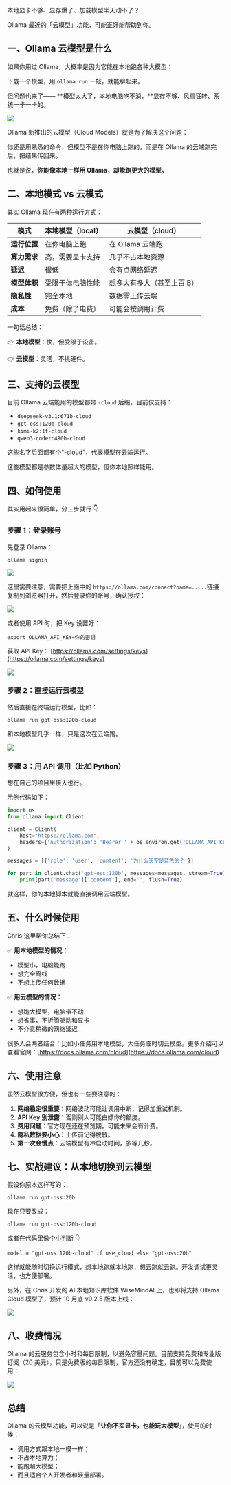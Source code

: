 本地显卡不够、显存爆了、加载模型半天动不了？

Ollama 最近的「云模型」功能，可能正好能帮助到你。

## 一、Ollama 云模型是什么

如果你用过 Ollama，大概率是因为它能在本地跑各种大模型：

下载一个模型，用 `ollama run` 一敲，就能聊起来。

但问题也来了—— **模型太大了，本地电脑吃不消，**显存不够、风扇狂转、系统一卡一卡的。

![](https://cdn.nlark.com/yuque/0/2025/png/186051/1760493654898-5df46674-d291-4ed9-be3d-b94e7faa5656.png)

Ollama 新推出的云模型（Cloud Models）就是为了解决这个问题：

你还是用熟悉的命令，但模型不是在你电脑上跑的，而是在 Ollama 的云端跑完后，把结果传回来。

也就是说，**你能像本地一样用 Ollama，却能跑更大的模型。**

## 二、本地模式 vs 云模式

其实 Ollama 现在有两种运行方式：

| **模式**     | **本地模型（local）** | **云模型（cloud）**        |
| ------------ | --------------------- | -------------------------- |
| **运行位置** | 在你电脑上跑          | 在 Ollama 云端跑           |
| **算力需求** | 高，需要显卡支持      | 几乎不占本地资源           |
| **延迟**     | 很低                  | 会有点网络延迟             |
| **模型体积** | 受限于你电脑性能      | 想多大有多大（甚至上百 B） |
| **隐私性**   | 完全本地              | 数据需上传云端             |
| **成本**     | 免费（除了电费）      | 可能会按调用计费           |

一句话总结：

👉 **本地模型**：快，但受限于设备。

👉 **云模型**：灵活，不挑硬件。

## 三、支持的云模型

目前 Ollama 云端能用的模型都带 `-cloud` 后缀，目前仅支持：

- `deepseek-v3.1:671b-cloud`
- `gpt-oss:120b-cloud`
- `kimi-k2:1t-cloud`
- `qwen3-coder:480b-cloud`

这些名字后面都有个“-cloud”，代表模型在云端运行。

这些模型都是参数体量超大的模型，但你本地照样能用。

## 四、如何使用

其实用起来很简单，分三步就行 👇

### 步骤 1：登录账号

先登录 Ollama：

```plain
ollama signin
```

![](https://cdn.nlark.com/yuque/0/2025/png/186051/1760493788992-a3c57f14-e525-4ee9-9742-03967552d7fc.png)

这里需要注意，需要把上面中的 `https://ollama.com/connect?name=.....`链接复制到浏览器打开，然后登录你的账号，确认授权：

![](https://cdn.nlark.com/yuque/0/2025/png/186051/1760494275168-4165dd26-9621-4094-a259-cbb4f1b3ef9e.png)

或者使用 API 时，把 Key 设置好：

```plain
export OLLAMA_API_KEY=你的密钥
```

获取 API Key： [https://ollama.com/settings/keys](https://ollama.com/settings/keys)

![](https://cdn.nlark.com/yuque/0/2025/png/186051/1760494412959-9d7a782e-fa06-476f-a3cb-92d4cecff053.png)

### 步骤 2：直接运行云模型

然后直接在终端运行模型，比如：

```plain
ollama run gpt-oss:120b-cloud
```

和本地模型几乎一样，只是这次在云端跑。

![](https://cdn.nlark.com/yuque/0/2025/png/186051/1760494196421-c926d1ee-332e-49ab-aad5-c1903f97b8a4.png)

### 步骤 3：用 API 调用（比如 Python）

想在自己的项目里接入也行。

示例代码如下：

```python
import os
from ollama import Client

client = Client(
    host="https://ollama.com",
    headers={'Authorization': 'Bearer ' + os.environ.get('OLLAMA_API_KEY')}
)

messages = [{'role': 'user', 'content': '为什么天空是蓝色的？'}]

for part in client.chat('gpt-oss:120b', messages=messages, stream=True):
    print(part['message']['content'], end='', flush=True)
```

就这样，你的本地脚本就能直接调用云端模型。

## 五、什么时候使用

Chris 这里帮你总结下：

✅ **用本地模型的情况：**

- 模型小，电脑能跑
- 想完全离线
- 不想上传任何数据

✅ **用云模型的情况：**

- 想跑大模型，电脑带不动
- 想省事，不折腾驱动和显卡
- 不介意稍微的网络延迟

很多人会两者结合：比如小任务用本地模型，大任务临时切云模型。更多介绍可以查看官网：[https://docs.ollama.com/cloud](https://docs.ollama.com/cloud)

## 六、使用注意

虽然云模型很方便，但也有一些要注意的：

1. **网络稳定很重要**：网络波动可能让调用中断，记得加重试机制。
2. **API Key 别泄露**：否则别人可能白嫖你的额度。
3. **费用问题**：官方现在还在预览期，可能未来会有计费。
4. **隐私数据要小心**：上传前记得脱敏。
5. **第一次会慢点**：云端模型有冷启动时间，多等几秒。

## 七、实战建议：从本地切换到云模型

假设你原本这样写的：

```plain
ollama run gpt-oss:20b
```

现在只要改成：

```plain
ollama run gpt-oss:120b-cloud
```

或者在代码里做个小判断 👇

```plain
model = "gpt-oss:120b-cloud" if use_cloud else "gpt-oss:20b"
```

这样就能随时切换运行模式，想本地跑就本地跑，想云跑就云跑。开发调试更灵活，也方便部署。

另外，在 Chris 开发的 AI 本地知识库软件 WiseMindAI 上，也即将支持 Ollama Cloud 模型了，预计 10 月底 v0.2.5 版本上线：

![](https://cdn.nlark.com/yuque/0/2025/png/186051/1760495733297-6400a79d-9944-4e9d-8d7b-77a55b8366f0.png)

## 八、收费情况

Ollama 的云服务包含小时和每日限制，以避免容量问题。目前支持免费和专业版订阅（20 美元），只是免费版的每日限制，官方还没有确定，目前可以免费使用：

![](https://cdn.nlark.com/yuque/0/2025/png/186051/1760495888411-05017e42-9b92-467e-9898-192ff7141c54.png)

## 总结

Ollama 的云模型功能，可以说是「**让你不买显卡，也能玩大模型**」，使用的时候：

- 调用方式跟本地一模一样；
- 不占本地算力；
- 能跑超大模型；
- 而且适合个人开发者和轻量部署。
